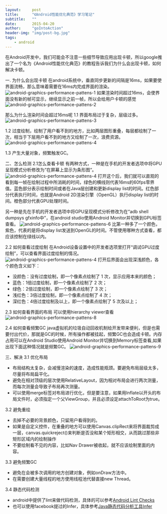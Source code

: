 ```yaml
---
layout:     post
title:      "《Android性能优化典范》学习笔记"
subtitle:   ""
date:       2015-04-20
author:     "goIntoAction"
header-img: "img/post-bg.jpg"
tags:
    - android
---
```


在Android开发中，我们可能会不注意一些细节导致应用出现卡顿，所以google推出了一个名为《Android性能优化典范》的教程告诉我们为什么会出现卡顿，如何解决卡顿。

一. 为什么会出现卡顿
在android系统中，垂直同步更新的间隔是16ms，如果要使界面流畅，那么意味着需要在16ms内完成界面的渲染。
![android-graphics-performance-pattens-1](/img/in-post/performance/android-graphics-performance-pattens-1.jpg)
如果渲染时间超过16ms，会使界面没有新的帧可显示，继续显示之前一帧，所以会给用户卡顿的感觉
![android-graphics-performance-pattens-2](/img/in-post/performance/android-graphics-performance-pattens-2.jpg)

那么为什么渲染时间会超过16ms呢
1.1 界面布局过于复杂，层级过多。
![android-graphics-performance-pattens-3](/img/in-post/performance/android-graphics-performance-pattens-3.jpg)

1.2 过度绘制，绘制了用户看不到的地方，比如两层图形重叠，每层都绘制了一次，相当于下层用户看不到的地方又绘制了一次，浪费资源。
![android-graphics-performance-pattens-4](/img/in-post/performance/android-graphics-performance-pattens-4.jpg)

1.3 产生大量对象，频繁触发GC。


二、怎么检测
2.1怎么查看卡顿
有两种方式，一种是在手机的开发者选项中将GPU呈现模式分析修改为“在屏幕上显示为条形图“。
![android-graphics-performance-pattens-4](/img/in-post/performance/android-graphics-performance-pattens-5.jpg)
打开这个后，我们就可以直观的看到每一帧在绘制过程中所消耗的时间，绿色的横线则代表16ms的60fps零界值。蓝色部分表示绘制时间或者在Java层创建和更新display list的时间。红色部分代表执行时间，也就是Android 2D渲染引擎（OpenGL）执行display list的时间。橙色部分代表GPU处理时间。

另一种是先在手机的开发者选项中将GPU呈现模式分析修改为在“adb shell dumpsys gfxinfo中”，在android studio使用Android Monitor并切换到GPU标签查看。
![android-graphics-performance-pattens-6](/img/in-post/performance/android-graphics-performance-pattens-6.png)
比第一种多了一个颜色，紫色，代表的是将display list发送到OpenGL的时间。不管使用哪种方式查看，都应该控制在绿线以内。

2.2 如何查看过度绘制
在Android设备设置中的开发者选项里打开“调试GPU过度绘制”，可以查看界面过度绘制的情况。
![android-graphics-performance-pattens-4](/img/in-post/performance/android-graphics-performance-pattens-7.jpg)
打开后界面会出现深浅颜色，各个颜色含义如下：

+ 没颜色：没有过度绘制，即一个像素点绘制了 1 次，显示应用本来的颜色；
+ 蓝色：1倍过度绘制，即一个像素点绘制了 2 次；
+ 绿色：2倍过度绘制，即一个像素点绘制了 3 次；
+ 浅红色：3倍过度绘制，即一个像素点绘制了 4 次；
+ 深红色：4倍过度绘制及以上，即一个像素点绘制了 5 次及以上；

2.3 如何查看界面的布局
可以使用hierarchy viewer查看
![android-graphics-performance-pattens-8](/img/in-post/performance/android-graphics-performance-pattens-8.png)

2.4 如何查看频繁GC
java虚拟机的垃圾自动回收机制给开发带来便利，但是也需要付出代价，那就是GC的时候，所有操作都被挂起，频繁GC也会造成卡顿。内存占用可以在Android Studio使用Android Monitor并切换到Memory标签查看,如果出现下面这种情况就是频繁GC。
![android-graphics-performance-pattens-9](/img/in-post/performance/android-graphics-performance-pattens-9.png)

三、解决
3.1 优化布局
+ 布局结构太复杂，会减慢渲染的速度，造成性能瓶颈。要避免布局层级太多，尽量将布局扁平化。
+ 避免在相对顶级的层次使用RelativeLayout，因为相对布局会进行两次测量，而每次测量会导致子布局再次测量。
+ 可以使用merge标签对布局进行优化，但是要注意，如果用Inflate以<merge />开头的布局文件时，必须指定一个父ViewGroup，并且必须设定attachToRoot为true。

3.2 避免重绘
+ 去掉不必要的背景颜色，只留用户看得到的。
+ 如果是自定义控件，在重叠的地方可以使用Canvas.clipRect来将界面裁剪成一层，canvas.quickreject()来判断是否没和某个矩形相交，从而跳过那些非矩形区域内的绘制操作
+ 不要绘制看不见的内容，比如Nav Drawer被收起，就不应该绘制里面的内容。

3.3 避免频繁GC
+ 避免在会被多次调用的地方创建对象，例如onDraw方法中。
+ 在需要创建大量线程的地方使用线程池代替直接new Thread。

3.4 静态代码检测
+ android中提供了lint来做代码检测，具体的可以参考[Android Lint Checks](http://tools.android.com/tips/lint-checks)
+ 也可以使用facebook提过的Infer，具体参考[Java静态代码分析工具Infer](http://blog.csdn.net/chszs/article/details/46484951)
    
